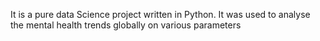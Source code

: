 It is a pure data Science project written in Python.
It was used to analyse the mental health trends globally on various parameters 
